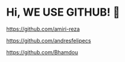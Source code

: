 
# Hi, WE USE GITHUB! 👋

https://github.com/amiri-reza

https://github.com/andresfelipecs

https://github.com/Bhamdou
